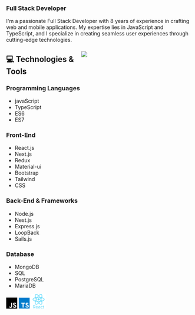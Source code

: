 ### Full Stack Developer

I'm a passionate Full Stack Developer with 8 years of experience in crafting web and mobile applications. 
My expertise lies in JavaScript and TypeScript, and I specialize in creating seamless user experiences through cutting-edge technologies.

###

<img align="right" width="300" src="https://i.imgflip.com/65efzo.gif"  />


## 💻 Technologies & Tools 

### Programming Languages
* javaScript
* TypeScript
* ES6
* ES7

### Front-End
* React.js
* Next.js
* Redux
* Material-ui
* Bootstrap
* Tailwind
* CSS

### Back-End & Frameworks
* Node.js
* Nest.js
* Express.js
* LoopBack
* Sails.js

### Database
* MongoDB
* SQL
* PostgreSQL
* MariaDB

<img src="/javascript.svg" width="30"> <img src="https://raw.githubusercontent.com/devicons/devicon/master/icons/typescript/typescript-original.svg" width="30"> <img src="https://raw.githubusercontent.com/devicons/devicon/master/icons/react/react-original-wordmark.svg" alt="react" width="40" height="40"/>




<!--
**ariestalha/ariestalha** is a ✨ _special_ ✨ repository because its `README.md` (this file) appears on your GitHub profile.

Here are some ideas to get you started:

- 🔭 I’m currently working on ...
- 🌱 I’m currently learning ...
- 👯 I’m looking to collaborate on ...
- 🤔 I’m looking for help with ...
- 💬 Ask me about ...
- 📫 How to reach me: ...
- 😄 Pronouns: ...
- ⚡ Fun fact: ...
-->
